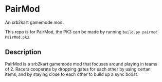 # PairMod

An srb2kart gamemode mod.

This repo is for PairMod, the PK3 can be made by running
`build.py pairmod PairMod.pk3`.

## Description

PairMod is a srb2kart gamemode mod that focuses around playing in teams of 2.
Racers cooperate by dropping gates for each other by using certan items, and
by staying close to each other to build up a sync boost.
